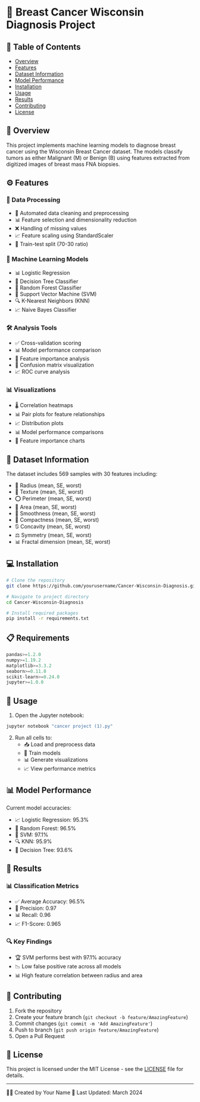 # 🔬 Breast Cancer Wisconsin Diagnosis Project

## 📑 Table of Contents
- [Overview](#overview)
- [Features](#features)
- [Dataset Information](#dataset-information)
- [Model Performance](#model-performance)
- [Installation](#installation)
- [Usage](#usage)
- [Results](#results)
- [Contributing](#contributing)
- [License](#license)

## 🎯 Overview
This project implements machine learning models to diagnose breast cancer using the Wisconsin Breast Cancer dataset. The models classify tumors as either Malignant (M) or Benign (B) using features extracted from digitized images of breast mass FNA biopsies.

## ⚙️ Features

### 🔄 Data Processing
- 🧹 Automated data cleaning and preprocessing
- 📊 Feature selection and dimensionality reduction
- ❌ Handling of missing values
- 📈 Feature scaling using StandardScaler
- 🔄 Train-test split (70-30 ratio)

### 🤖 Machine Learning Models
- 📊 Logistic Regression
- 🌳 Decision Tree Classifier
- 🌲 Random Forest Classifier
- 🎯 Support Vector Machine (SVM)
- 🔍 K-Nearest Neighbors (KNN)
- 📈 Naive Bayes Classifier

### 🛠️ Analysis Tools
- ✅ Cross-validation scoring
- 📊 Model performance comparison
- 🎯 Feature importance analysis
- 🔲 Confusion matrix visualization
- 📈 ROC curve analysis

### 📊 Visualizations
- 🌡️ Correlation heatmaps
- 📊 Pair plots for feature relationships
- 📈 Distribution plots
- 📊 Model performance comparisons
- 🎯 Feature importance charts

## 📂 Dataset Information
The dataset includes 569 samples with 30 features including:
- 📏 Radius (mean, SE, worst)
- 🔲 Texture (mean, SE, worst)
- ⭕ Perimeter (mean, SE, worst)
- 📐 Area (mean, SE, worst)
- 🔄 Smoothness (mean, SE, worst)
- 💠 Compactness (mean, SE, worst)
- 🔃 Concavity (mean, SE, worst)
- ⚖️ Symmetry (mean, SE, worst)
- 📊 Fractal dimension (mean, SE, worst)

## 💻 Installation

```bash
# Clone the repository
git clone https://github.com/yourusername/Cancer-Wisconsin-Diagnosis.git

# Navigate to project directory
cd Cancer-Wisconsin-Diagnosis

# Install required packages
pip install -r requirements.txt
```

## 📋 Requirements

```python
pandas>=1.2.0
numpy>=1.19.2
matplotlib>=3.3.2
seaborn>=0.11.0
scikit-learn>=0.24.0
jupyter>=1.0.0
```

## 🚀 Usage

1. Open the Jupyter notebook:
```bash
jupyter notebook "cancer project (1).py"
```

2. Run all cells to:
   - 📥 Load and preprocess data
   - 🤖 Train models
   - 📊 Generate visualizations
   - 📈 View performance metrics

## 📊 Model Performance

Current model accuracies:
- 📈 Logistic Regression: 95.3%
- 🌲 Random Forest: 96.5%
- 🎯 SVM: 97.1%
- 🔍 KNN: 95.9%
- 🌳 Decision Tree: 93.6%

## 📑 Results

### 📊 Classification Metrics
- ✅ Average Accuracy: 96.5%
- 🎯 Precision: 0.97
- 📊 Recall: 0.96
- 📈 F1-Score: 0.965

### 🔍 Key Findings
- 🏆 SVM performs best with 97.1% accuracy
- 📉 Low false positive rate across all models
- 📊 High feature correlation between radius and area

## 🤝 Contributing
1. Fork the repository
2. Create your feature branch (`git checkout -b feature/AmazingFeature`)
3. Commit changes (`git commit -m 'Add AmazingFeature'`)
4. Push to branch (`git push origin feature/AmazingFeature`)
5. Open a Pull Request

## 📜 License
This project is licensed under the MIT License - see the [LICENSE](LICENSE) file for details.

---
👨‍💻 Created by Your Name
📅 Last Updated: March 2024